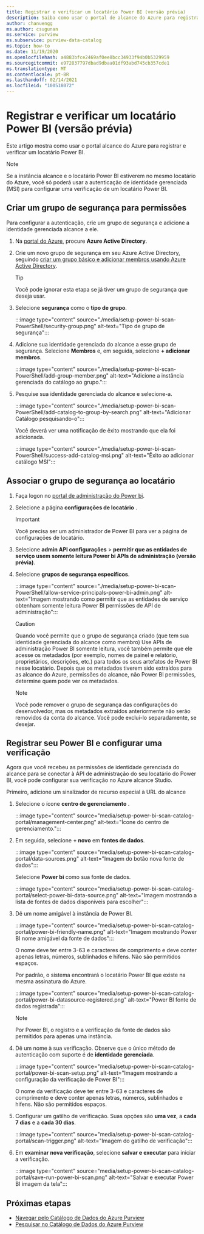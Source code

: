 ```yaml
---
title: Registrar e verificar um locatário Power BI (versão prévia)
description: Saiba como usar o portal de alcance do Azure para registrar e verificar um locatário Power BI.
author: chanuengg
ms.author: csugunan
ms.service: purview
ms.subservice: purview-data-catalog
ms.topic: how-to
ms.date: 11/19/2020
ms.openlocfilehash: a4883bfce2469af0ee8bcc34933f94b0b5329959
ms.sourcegitcommit: e972837797dbad9dbaa01df93abd745cb357cde1
ms.translationtype: MT
ms.contentlocale: pt-BR
ms.lasthandoff: 02/14/2021
ms.locfileid: "100518072"
---
```

# <a name="register-and-scan-a-power-bi-tenant-preview"></a>Registrar e verificar um locatário Power BI (versão prévia)

Este artigo mostra como usar o portal alcance do Azure para registrar e verificar um locatário Power BI.

> [!Note]
> Se a instância alcance e o locatário Power BI estiverem no mesmo locatário do Azure, você só poderá usar a autenticação de identidade gerenciada (MSI) para configurar uma verificação de um locatário Power BI. 

## <a name="create-a-security-group-for-permissions"></a>Criar um grupo de segurança para permissões

Para configurar a autenticação, crie um grupo de segurança e adicione a identidade gerenciada alcance a ele.

1. Na [portal do Azure](https://portal.azure.com), procure **Azure Active Directory**.
1. Crie um novo grupo de segurança em seu Azure Active Directory, seguindo [criar um grupo básico e adicionar membros usando Azure Active Directory](../active-directory/fundamentals/active-directory-groups-create-azure-portal.md).

    > [!Tip]
    > Você pode ignorar esta etapa se já tiver um grupo de segurança que deseja usar.

1. Selecione **segurança** como o **tipo de grupo**.

    :::image type="content" source="./media/setup-power-bi-scan-PowerShell/security-group.png" alt-text="Tipo de grupo de segurança":::

1. Adicione sua identidade gerenciada do alcance a esse grupo de segurança. Selecione **Membros** e, em seguida, selecione **+ adicionar membros**.

    :::image type="content" source="./media/setup-power-bi-scan-PowerShell/add-group-member.png" alt-text="Adicione a instância gerenciada do catálogo ao grupo.":::

1. Pesquise sua identidade gerenciada do alcance e selecione-a.

    :::image type="content" source="./media/setup-power-bi-scan-PowerShell/add-catalog-to-group-by-search.png" alt-text="Adicionar Catálogo pesquisando-o":::

    Você deverá ver uma notificação de êxito mostrando que ela foi adicionada.

    :::image type="content" source="./media/setup-power-bi-scan-PowerShell/success-add-catalog-msi.png" alt-text="Êxito ao adicionar catálogo MSI":::

## <a name="associate-the-security-group-with-the-tenant"></a>Associar o grupo de segurança ao locatário

1. Faça logon no [portal de administração do Power bi](https://app.powerbi.com/admin-portal/tenantSettings).
1. Selecione a página **configurações de locatário** .

    > [!Important]
    > Você precisa ser um administrador de Power BI para ver a página de configurações de locatário.

1. Selecione **admin API configurações**  >  **permitir que as entidades de serviço usem somente leitura Power bi APIs de administração (versão prévia)**.
1. Selecione **grupos de segurança específicos**.

    :::image type="content" source="./media/setup-power-bi-scan-PowerShell/allow-service-principals-power-bi-admin.png" alt-text="Imagem mostrando como permitir que as entidades de serviço obtenham somente leitura Power BI permissões de API de administração":::

    > [!Caution]
    > Quando você permite que o grupo de segurança criado (que tem sua identidade gerenciada do alcance como membro) Use APIs de administração Power BI somente leitura, você também permite que ele acesse os metadados (por exemplo, nomes de painel e relatório, proprietários, descrições, etc.) para todos os seus artefatos de Power BI nesse locatário. Depois que os metadados tiverem sido extraídos para as alcance do Azure, permissões do alcance, não Power BI permissões, determine quem pode ver os metadados.

    > [!Note]
    > Você pode remover o grupo de segurança das configurações do desenvolvedor, mas os metadados extraídos anteriormente não serão removidos da conta do alcance. Você pode excluí-lo separadamente, se desejar.

## <a name="register-your-power-bi-and-set-up-a-scan"></a>Registrar seu Power BI e configurar uma verificação

Agora que você recebeu as permissões de identidade gerenciada do alcance para se conectar à API de administração do seu locatário do Power BI, você pode configurar sua verificação no Azure alcance Studio.

Primeiro, adicione um sinalizador de recurso especial à URL do alcance 

1. Selecione o ícone **centro de gerenciamento** .

    :::image type="content" source="media/setup-power-bi-scan-catalog-portal/management-center.png" alt-text="Ícone do centro de gerenciamento.":::

1. Em seguida, selecione **+ novo** em **fontes de dados**.

    :::image type="content" source="media/setup-power-bi-scan-catalog-portal/data-sources.png" alt-text="Imagem do botão nova fonte de dados":::

    Selecione **Power bi** como sua fonte de dados.

    :::image type="content" source="media/setup-power-bi-scan-catalog-portal/select-power-bi-data-source.png" alt-text="Imagem mostrando a lista de fontes de dados disponíveis para escolher":::

3. Dê um nome amigável à instância de Power BI.

    :::image type="content" source="media/setup-power-bi-scan-catalog-portal/power-bi-friendly-name.png" alt-text="Imagem mostrando Power BI nome amigável da fonte de dados":::

    O nome deve ter entre 3-63 e caracteres de comprimento e deve conter apenas letras, números, sublinhados e hifens.  Não são permitidos espaços.

    Por padrão, o sistema encontrará o locatário Power BI que existe na mesma assinatura do Azure.

    :::image type="content" source="media/setup-power-bi-scan-catalog-portal/power-bi-datasource-registered.png" alt-text="Power BI fonte de dados registrada":::

    > [!Note]
    > Por Power BI, o registro e a verificação da fonte de dados são permitidos para apenas uma instância.


4. Dê um nome à sua verificação. Observe que o único método de autenticação com suporte é de **identidade gerenciada**.

    :::image type="content" source="media/setup-power-bi-scan-catalog-portal/power-bi-scan-setup.png" alt-text="Imagem mostrando a configuração da verificação de Power BI":::

    O nome da verificação deve ter entre 3-63 e caracteres de comprimento e deve conter apenas letras, números, sublinhados e hifens.  Não são permitidos espaços.

5. Configurar um gatilho de verificação. Suas opções são **uma vez**, a **cada 7 dias** e a **cada 30 dias**.

    :::image type="content" source="media/setup-power-bi-scan-catalog-portal/scan-trigger.png" alt-text="Imagem do gatilho de verificação":::

6. Em **examinar nova verificação**, selecione **salvar e executar** para iniciar a verificação.

    :::image type="content" source="media/setup-power-bi-scan-catalog-portal/save-run-power-bi-scan.png" alt-text="Salvar e executar Power BI imagem da tela":::

## <a name="next-steps"></a>Próximas etapas

- [Navegar pelo Catálogo de Dados do Azure Purview](how-to-browse-catalog.md)
- [Pesquisar no Catálogo de Dados do Azure Purview](how-to-search-catalog.md)
